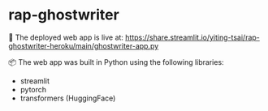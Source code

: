 # rap-ghostwriter

:link: The deployed web app is live at: https://share.streamlit.io/yiting-tsai/rap-ghostwriter-heroku/main/ghostwriter-app.py

:package: The web app was built in Python using the following libraries:
- streamlit
- pytorch
- transformers (HuggingFace)
